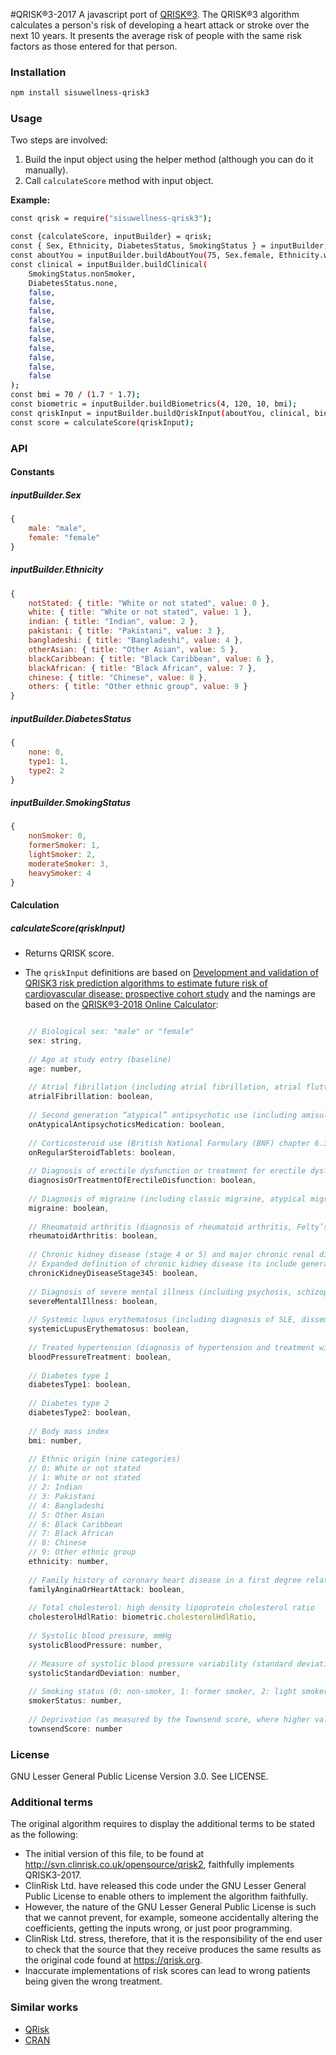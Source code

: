 #QRISK®3-2017
A javascript port of [QRISK®3](https://qrisk.org/three/index.php). The QRISK®3 algorithm calculates a person's risk of developing a heart attack or stroke over the next 10 years. It presents the average risk of people with the same risk factors as those entered for that person.


### Installation
```bash
npm install sisuwellness-qrisk3
```

### Usage
Two steps are involved:
 1. Build the input object using the helper method (although you can do it manually).
 2. Call `calculateScore` method with input object.
 
 **Example:**

```bash
const qrisk = require("sisuwellness-qrisk3");

const {calculateScore, inputBuilder} = qrisk;
const { Sex, Ethnicity, DiabetesStatus, SmokingStatus } = inputBuilder;
const aboutYou = inputBuilder.buildAboutYou(75, Sex.female, Ethnicity.white);
const clinical = inputBuilder.buildClinical(
    SmokingStatus.nonSmoker,
    DiabetesStatus.none,
    false,
    false,
    false,
    false,
    false,
    false,
    false,
    false,
    false,
    false
);
const bmi = 70 / (1.7 * 1.7);
const biometric = inputBuilder.buildBiometrics(4, 120, 10, bmi);
const qriskInput = inputBuilder.buildQriskInput(aboutYou, clinical, biometric);
const score = calculateScore(qriskInput);

```
 
### API
#### Constants

#####  inputBuilder.Sex
```js
{
    male: "male",
    female: "female"
}
```

##### inputBuilder.Ethnicity
```js
{
    notStated: { title: "White or not stated", value: 0 },
    white: { title: "White or not stated", value: 1 },
    indian: { title: "Indian", value: 2 },
    pakistani: { title: "Pakistani", value: 3 },
    bangladeshi: { title: "Bangladeshi", value: 4 },
    otherAsian: { title: "Other Asian", value: 5 },
    blackCaribbean: { title: "Black Caribbean", value: 6 },
    blackAfrican: { title: "Black African", value: 7 },
    chinese: { title: "Chinese", value: 8 },
    others: { title: "Other ethnic group", value: 9 }
}
```

##### inputBuilder.DiabetesStatus
```js
{
    none: 0,
    type1: 1,
    type2: 2
}
```

##### inputBuilder.SmokingStatus
```js
{
    nonSmoker: 0,
    formerSmoker: 1,
    lightSmoker: 2,
    moderateSmoker: 3,
    heavySmoker: 4
}
```

#### Calculation

##### calculateScore(qriskInput)
* Returns QRISK score.

* The `qriskInput` definitions are based on [Development and validation of QRISK3 risk prediction algorithms to estimate future risk of cardiovascular disease: prospective cohort study](https://www.bmj.com/content/357/bmj.j2099) and the namings are based on the [QRISK®3-2018 Online Calculator](https://qrisk.org/three/): 

```js

    // Biological sex: "male" or "female"
    sex: string,
    
    // Age at study entry (baseline)
    age: number,
    
    // Atrial fibrillation (including atrial fibrillation, atrial flutter, and paroxysmal atrial fibrillation)
    atrialFibrillation: boolean,
     
    // Second generation “atypical” antipsychotic use (including amisulpride, aripiprazole, clozapine, lurasidone, olanzapine, paliperidone, quetiapine, risperidone, sertindole, or zotepine)
    onAtypicalAntipsychoticsMedication: boolean,
    
    // Corticosteroid use (British National Formulary (BNF) chapter 6.3.2 including oral or parenteral prednisolone, betamethasone, cortisone, depo-medrone, dexamethasone, deflazacort, efcortesol, hydrocortisone, methylprednisolone, or triamcinolone)
    onRegularSteroidTablets: boolean,
    
    // Diagnosis of erectile dysfunction or treatment for erectile dysfunction (BNF chapter 7.4.5 including alprostadil, phosphodiesterase type 5 inhibitors, papaverine, or phentolamine)
    diagnosisOrTreatmentOfErectileDisfunction: boolean,
    
    // Diagnosis of migraine (including classic migraine, atypical migraine, abdominal migraine, cluster headaches, basilar migraine, hemiplegic migraine, and migraine with or without aura)
    migraine: boolean,
    
    // Rheumatoid arthritis (diagnosis of rheumatoid arthritis, Felty’s syndrome, Caplan’s syndrome, adult onset Still’s disease, or inflammatory polyarthropathy not otherwise specified)
    rheumatoidArthritis: boolean,
    
    // Chronic kidney disease (stage 4 or 5) and major chronic renal disease (including nephrotic syndrome, chronic glomerulonephritis, chronic pyelonephritis, renal dialysis, and renal transplant)
    // Expanded definition of chronic kidney disease (to include general practitioner recorded diagnosis of chronic kidney disease stage 3 in addition to stages 4 and 5 as well as major chronic renal disease)
    chronicKidneyDiseaseStage345: boolean,
    
    // Diagnosis of severe mental illness (including psychosis, schizophrenia, or bipolar affective disease)
    severeMentalIllness: boolean,
    
    // Systemic lupus erythematosus (including diagnosis of SLE, disseminated lupus erythematosus, or Libman-Sacks disease)
    systemicLupusErythematosus: boolean,
    
    // Treated hypertension (diagnosis of hypertension and treatment with at least one antihypertensive drug)
    bloodPressureTreatment: boolean,
    
    // Diabetes type 1
    diabetesType1: boolean,
    
    // Diabetes type 2 
    diabetesType2: boolean,
    
    // Body mass index
    bmi: number,
    
    // Ethnic origin (nine categories)
    // 0: White or not stated
    // 1: White or not stated
    // 2: Indian
    // 3: Pakistani
    // 4: Bangladeshi
    // 5: Other Asian
    // 6: Black Caribbean
    // 7: Black African
    // 8: Chinese
    // 9: Other ethnic group
    ethnicity: number,
    
    // Family history of coronary heart disease in a first degree relative aged less than 60 years
    familyAnginaOrHeartAttack: boolean,
    
    // Total cholesterol: high density lipoprotein cholesterol ratio
    cholesterolHdlRatio: biometric.cholesterolHdlRatio,
    
    // Systolic blood pressure, mmHg
    systolicBloodPressure: number,
    
    // Measure of systolic blood pressure variability (standard deviation of repeated measures)
    systolicStandardDeviation: number,
    
    // Smoking status (0: non-smoker, 1: former smoker, 2: light smoker (1-9/day), 3: moderate smoker (10-19/day), or 4: heavy smoker (≥20/day))
    smokerStatus: number,
        
    // Deprivation (as measured by the Townsend score, where higher values indicate higher levels of material deprivation)
    townsendScore: number

```


### License
GNU Lesser General Public License Version 3.0. See LICENSE.


### Additional terms
The original algorithm requires to display the additional terms to be stated as the following:


   * The initial version of this file, to be found at http://svn.clinrisk.co.uk/opensource/qrisk2, faithfully implements QRISK3-2017.
   * ClinRisk Ltd. have released this code under the GNU Lesser General Public License to enable others to implement the algorithm faithfully.
   * However, the nature of the GNU Lesser General Public License is such that we cannot prevent, for example, someone accidentally
   altering the coefficients, getting the inputs wrong, or just poor programming.
   * ClinRisk Ltd. stress, therefore, that it is the responsibility of the end user to check that the source that they receive produces the same
   results as the original code found at https://qrisk.org.
   * Inaccurate implementations of risk scores can lead to wrong patients being given the wrong treatment.


### Similar works
* [QRisk](https://www.npmjs.com/package/qrisk3-2017)
* [CRAN](https://cran.r-project.org/web/packages/QRISK3/)
